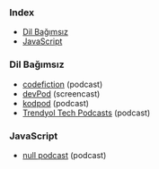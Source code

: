 ### Index

* [Dil Bağımsız](#dil-bağımsız)
* [JavaScript](#javascript)


### Dil Bağımsız

* [codefiction](https://codefiction.tech) (podcast)
* [devPod](https://devpod.org) (screencast)
* [kodpod](https://kodpod.live) (podcast)
* [Trendyol Tech Podcasts](https://open.spotify.com/show/3xpNHzq2xJwZhc0hSIQi2z?si=7dfe6d5272c34a4d) (podcast)


### JavaScript

* [null podcast](https://soundcloud.com/nullpodcast) (podcast)
